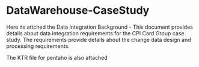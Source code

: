 # DataWarehouse-CaseStudy

Here its attched the Data Integration Background - This document provides details about data integration requirements for the CPI Card Group  case study. The requirements provide details about the change data design and processing requirements.

The KTR file for pentaho is also attached

